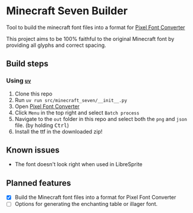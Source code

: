 # Minecraft Seven Builder

Tool to build the minecraft font files into a format for [Pixel Font Converter](https://yellowafterlife.itch.io/pixelfont)

This project aims to be 100% faithful to the original Minecraft font by providing all glyphs and correct spacing.

## Build steps
### Using [`uv`](https://docs.astral.sh/uv/)

1. Clone this repo
2. Run `uv run src/minecraft_seven/__init__.py`
3. Open [Pixel Font Converter](https://yal.cc/r/20/pixelfont/)
4. Click `Menu` in the top right and select `Batch process`
5. Navigate to the `out` folder in this repo and select both the `png` and `json` file. (by holding <kbd>Ctrl</kbd>)
6. Install the ttf in the downloaded zip!

## Known issues
- The font doesn't look right when used in LibreSprite

## Planned features
- [x] Build the Minecraft font files into a format for Pixel Font Converter
- [ ] Options for generating the enchanting table or illager font.